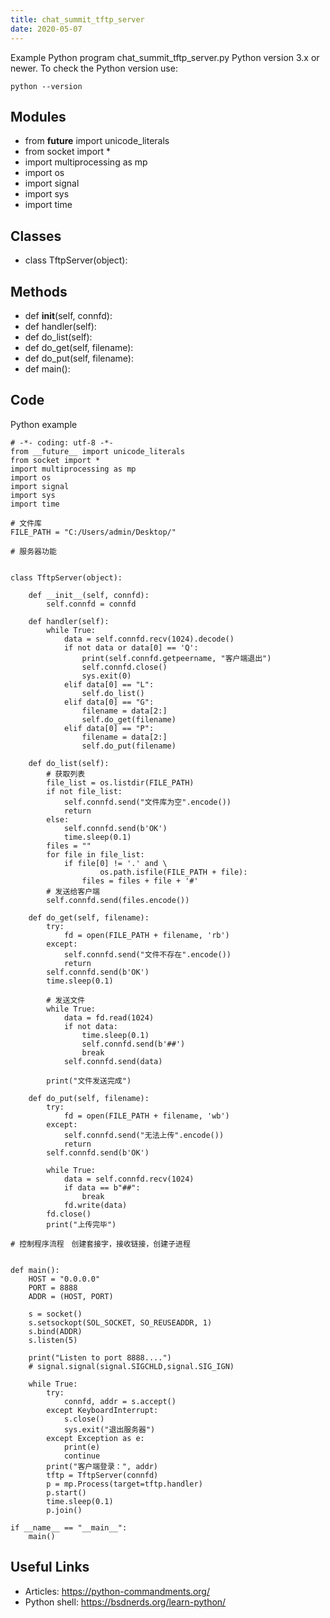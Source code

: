 ```yaml
---
title: chat_summit_tftp_server
date: 2020-05-07
---
```

Example Python program chat_summit_tftp_server.py
Python version 3.x or newer.
To check the Python version use:

    python --version

## Modules

* from __future__ import unicode_literals
* from socket import *
* import multiprocessing as mp
* import os
* import signal
* import sys
* import time

## Classes

* class TftpServer(object):

## Methods

* def __init__(self, connfd):
* def handler(self):
* def do_list(self):
* def do_get(self, filename):
* def do_put(self, filename):
* def main():

## Code

Python example

    # -*- coding: utf-8 -*-
    from __future__ import unicode_literals
    from socket import *
    import multiprocessing as mp
    import os
    import signal
    import sys
    import time
    
    # 文件库
    FILE_PATH = "C:/Users/admin/Desktop/"
    
    # 服务器功能
    
    
    class TftpServer(object):
    
        def __init__(self, connfd):
            self.connfd = connfd
    
        def handler(self):
            while True:
                data = self.connfd.recv(1024).decode()
                if not data or data[0] == 'Q':
                    print(self.connfd.getpeername, "客户端退出")
                    self.connfd.close()
                    sys.exit(0)
                elif data[0] == "L":
                    self.do_list()
                elif data[0] == "G":
                    filename = data[2:]
                    self.do_get(filename)
                elif data[0] == "P":
                    filename = data[2:]
                    self.do_put(filename)
    
        def do_list(self):
            # 获取列表
            file_list = os.listdir(FILE_PATH)
            if not file_list:
                self.connfd.send("文件库为空".encode())
                return
            else:
                self.connfd.send(b'OK')
                time.sleep(0.1)
            files = ""
            for file in file_list:
                if file[0] != '.' and \
                        os.path.isfile(FILE_PATH + file):
                    files = files + file + '#'
            # 发送给客户端
            self.connfd.send(files.encode())
    
        def do_get(self, filename):
            try:
                fd = open(FILE_PATH + filename, 'rb')
            except:
                self.connfd.send("文件不存在".encode())
                return
            self.connfd.send(b'OK')
            time.sleep(0.1)
    
            # 发送文件
            while True:
                data = fd.read(1024)
                if not data:
                    time.sleep(0.1)
                    self.connfd.send(b'##')
                    break
                self.connfd.send(data)
    
            print("文件发送完成")
    
        def do_put(self, filename):
            try:
                fd = open(FILE_PATH + filename, 'wb')
            except:
                self.connfd.send("无法上传".encode())
                return
            self.connfd.send(b'OK')
    
            while True:
                data = self.connfd.recv(1024)
                if data == b"##":
                    break
                fd.write(data)
            fd.close()
            print("上传完毕")
    
    # 控制程序流程　创建套接字，接收链接，创建子进程
    
    
    def main():
        HOST = "0.0.0.0"
        PORT = 8888
        ADDR = (HOST, PORT)
    
        s = socket()
        s.setsockopt(SOL_SOCKET, SO_REUSEADDR, 1)
        s.bind(ADDR)
        s.listen(5)
    
        print("Listen to port 8888....")
        # signal.signal(signal.SIGCHLD,signal.SIG_IGN)
    
        while True:
            try:
                connfd, addr = s.accept()
            except KeyboardInterrupt:
                s.close()
                sys.exit("退出服务器")
            except Exception as e:
                print(e)
                continue
            print("客户端登录：", addr)
            tftp = TftpServer(connfd)
            p = mp.Process(target=tftp.handler)
            p.start()
            time.sleep(0.1)
            p.join()
    
    if __name__ == "__main__":
        main()
    

## Useful Links

- Articles: https://python-commandments.org/
- Python shell: https://bsdnerds.org/learn-python/
